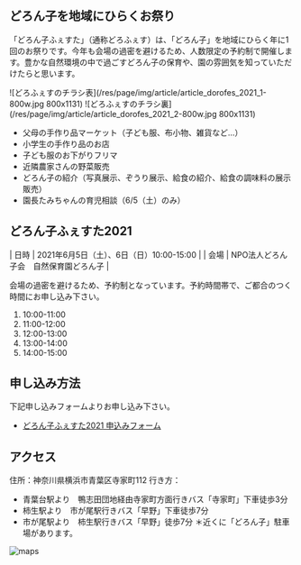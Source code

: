 ## どろん子を地域にひらくお祭り

「どろん子ふぇすた」（通称どろふぇす）は、「どろん子」を地域にひらく年に1回のお祭りです。今年も会場の過密を避けるため、人数限定の予約制で開催します。豊かな自然環境の中で過ごすどろん子の保育や、園の雰囲気を知っていただけたらと思います。

![どろふぇすのチラシ表](/res/page/img/article/article_dorofes_2021_1-800w.jpg 800x1131)
![どろふぇすのチラシ裏](/res/page/img/article/article_dorofes_2021_2-800w.jpg 800x1131)

- 父母の手作り品マーケット（子ども服、布小物、雑貨など…）
- 小学生の手作り品のお店
- 子ども服のお下がりフリマ
- 近隣農家さんの野菜販売
- どろん子の紹介（写真展示、ぞうり展示、給食の紹介、給食の調味料の展示販売）
- 園長たみちゃんの育児相談（6/5（土）のみ）
## どろん子ふぇすた2021

| 日時 | 2021年6月5日（土）、6日（日）10:00-15:00 |
| 会場 | NPO法人どろん子会　自然保育園どろん子 |

会場の過密を避けるため、予約制となっています。予約時間帯で、ご都合のつく時間にお申し込み下さい。
1. 10:00-11:00
2. 11:00-12:00
3. 12:00-13:00
4. 13:00-14:00
4. 14:00-15:00
## 申し込み方法

下記申し込みフォームよりお申し込み下さい。
- [どろん子ふぇすた2021 申込みフォーム](https://forms.gle/XGzo5bWxPWTsrG3r9)
## アクセス

住所：神奈川県横浜市青葉区寺家町112
行き方：
- 青葉台駅より　鴨志田団地経由寺家町方面行きバス「寺家町」下車徒歩3分
- 柿生駅より　市が尾駅行きバス「早野」下車徒歩7分
- 市が尾駅より　柿生駅行きバス「早野」徒歩7分
＊近くに「どろん子」駐車場があります。

![maps](https://www.google.com/maps/embed?pb=!1m18!1m12!1m3!1d3245.3378965266284!2d139.5073931155644!3d35.570050943668356!2m3!1f0!2f0!3f0!3m2!1i1024!2i768!4f13.1!3m3!1m2!1s0x6018f9ec8d5e9155%3A0x5eae125fc2c3e032!2z44CSMjI3LTAwMzEg56We5aWI5bed55yM5qiq5rWc5biC6Z2S6JGJ5Yy65a-65a6255S677yR77yR77yS!5e0!3m2!1sja!2sjp!4v1602396004366!5m2!1sja!2sjp)
